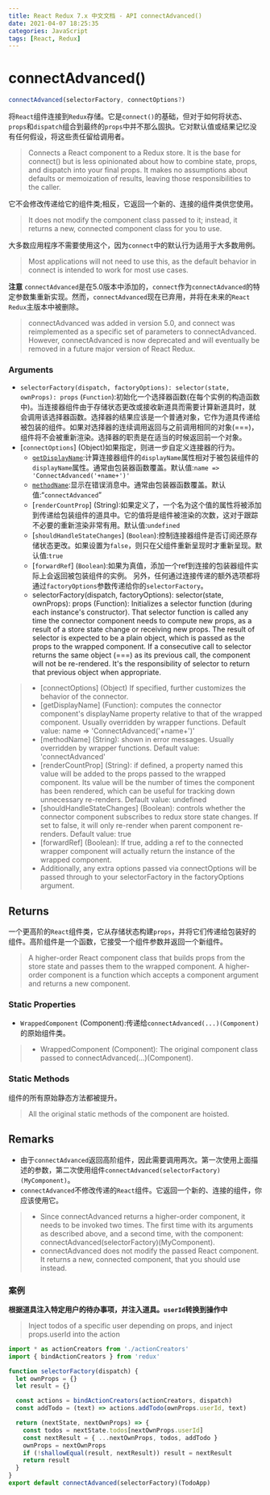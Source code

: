```yaml
---
title: React Redux 7.x 中文文档 - API connectAdvanced()
date: 2021-04-07 18:25:35
categories: JavaScript
tags: [React, Redux]
---
```


# connectAdvanced()

```js
connectAdvanced(selectorFactory, connectOptions?)
```

将`React`组件连接到`Redux`存储。它是`connect()`的基础，但对于如何将状态、`props`和`dispatch`组合到最终的`props`中并不那么固执。它对默认值或结果记忆没有任何假设，将这些责任留给调用者。
> Connects a React component to a Redux store. It is the base for connect() but is less opinionated about how to combine state, props, and dispatch into your final props. It makes no assumptions about defaults or memoization of results, leaving those responsibilities to the caller.

它不会修改传递给它的组件类;相反，它返回一个新的、连接的组件类供您使用。
> It does not modify the component class passed to it; instead, it returns a new, connected component class for you to use.

大多数应用程序不需要使用这个，因为`connect`中的默认行为适用于大多数用例。
> Most applications will not need to use this, as the default behavior in connect is intended to work for most use cases.


**注意**
`connectAdvanced`是在5.0版本中添加的，`connect`作为`connectAdvanced`的特定参数集重新实现。然而，`connectAdvanced`现在已弃用，并将在未来的`React Redux`主版本中被删除。
> connectAdvanced was added in version 5.0, and connect was reimplemented as a specific set of parameters to connectAdvanced. However, connectAdvanced is now deprecated and will eventually be removed in a future major version of React Redux.

### Arguments

- `selectorFactory(dispatch, factoryOptions): selector(state, ownProps): props` (`Function`):初始化一个选择器函数(在每个实例的构造函数中)。当连接器组件由于存储状态更改或接收新道具而需要计算新道具时，就会调用该选择器函数。选择器的结果应该是一个普通对象，它作为道具传递给被包装的组件。如果对选择器的连续调用返回与之前调用相同的对象(===)，组件将不会被重新渲染。选择器的职责是在适当的时候返回前一个对象。
- [`connectOptions`] (Object)如果指定，则进一步自定义连接器的行为。
  - [`getDisplayName`](函数):计算连接器组件的`displayName`属性相对于被包装组件的`displayName`属性。通常由包装器函数覆盖。默认值:`name => 'ConnectAdvanced('+name+')'`
  - [`methodName`](字符串):显示在错误消息中。通常由包装器函数覆盖。默认值:“`connectAdvanced`”
  - [`renderCountProp`] (String):如果定义了，一个名为这个值的属性将被添加到传递给包装组件的道具中。它的值将是组件被渲染的次数，这对于跟踪不必要的重新渲染非常有用。默认值:`undefined`
  - [`shouldHandleStateChanges`] (`Boolean`):控制连接器组件是否订阅还原存储状态更改。如果设置为`false`，则只在父组件重新呈现时才重新呈现。默认值:`true`
  - [`forwardRef`] (`Boolean`):如果为真值，添加一个ref到连接的包装器组件实际上会返回被包装组件的实例。
另外，任何通过连接传递的额外选项都将通过`factoryOptions`参数传递给你的`selectorFactory`。
  - selectorFactory(dispatch, factoryOptions): selector(state, ownProps): props (Function): Initializes a selector function (during each instance's constructor). That selector function is called any time the connector component needs to compute new props, as a result of a store state change or receiving new props. The result of selector is expected to be a plain object, which is passed as the props to the wrapped component. If a consecutive call to selector returns the same object (===) as its previous call, the component will not be re-rendered. It's the responsibility of selector to return that previous object when appropriate.
> - [connectOptions] (Object) If specified, further customizes the behavior of the connector.
>  - [getDisplayName] (Function): computes the connector component's displayName property relative to that of the wrapped component. Usually overridden by wrapper functions. Default value: name => 'ConnectAdvanced('+name+')'
>  - [methodName] (String): shown in error messages. Usually overridden by wrapper functions. Default value: 'connectAdvanced'
>  - [renderCountProp] (String): if defined, a property named this value will be added to the props passed to the wrapped component. Its value will be the number of times the component has been rendered, which can be useful for tracking down unnecessary re-renders. Default value: undefined
>  - [shouldHandleStateChanges] (Boolean): controls whether the connector component subscribes to redux store state changes. If set to false, it will only re-render when parent component re-renders. Default value: true
>  - [forwardRef] (Boolean): If true, adding a ref to the connected wrapper component will actually return the instance of the wrapped component.
>  - Additionally, any extra options passed via connectOptions will be passed through to your selectorFactory in the factoryOptions argument.

## Returns

一个更高阶的`React`组件类，它从存储状态构建`props`，并将它们传递给包装好的组件。高阶组件是一个函数，它接受一个组件参数并返回一个新组件。
> A higher-order React component class that builds props from the store state and passes them to the wrapped component. A higher-order component is a function which accepts a component argument and returns a new component.

### Static Properties

- `WrappedComponent` (Component):传递给`connectAdvanced(...)(Component)`的原始组件类。
> - WrappedComponent (Component): The original component class passed to connectAdvanced(...)(Component).

### Static Methods

组件的所有原始静态方法都被提升。
> All the original static methods of the component are hoisted.

## Remarks

- 由于`connectAdvanced`返回高阶组件，因此需要调用两次。第一次使用上面描述的参数，第二次使用组件`connectAdvanced(selectorFactory)(MyComponent)`。
- `connectAdvanced`不修改传递的`React`组件。它返回一个新的、连接的组件，你应该使用它。
> - Since connectAdvanced returns a higher-order component, it needs to be invoked two times. The first time with its arguments as described above, and a second time, with the component: connectAdvanced(selectorFactory)(MyComponent).
> - connectAdvanced does not modify the passed React component. It returns a new, connected component, that you should use instead.

### 案例

**根据道具注入特定用户的待办事项，并注入道具。`userId`转换到操作中**
> Inject todos of a specific user depending on props, and inject props.userId into the action

```js
import * as actionCreators from './actionCreators'
import { bindActionCreators } from 'redux'

function selectorFactory(dispatch) {
  let ownProps = {}
  let result = {}

  const actions = bindActionCreators(actionCreators, dispatch)
  const addTodo = (text) => actions.addTodo(ownProps.userId, text)

  return (nextState, nextOwnProps) => {
    const todos = nextState.todos[nextOwnProps.userId]
    const nextResult = { ...nextOwnProps, todos, addTodo }
    ownProps = nextOwnProps
    if (!shallowEqual(result, nextResult)) result = nextResult
    return result
  }
}
export default connectAdvanced(selectorFactory)(TodoApp)
```
